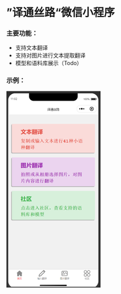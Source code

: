 # ”译通丝路“微信小程序

### 主要功能：

* 支持文本翻译
* 支持对图片进行文本提取翻译
* 模型和语料库展示（Todo）

### 示例：

<img src=".\index.png" style="zoom:50%;" />
